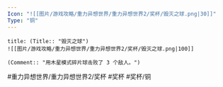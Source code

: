```yaml
---
Icon: "![[图片/游戏攻略/重力异想世界/重力异想世界2/奖杯/毁灭之球.png|30]]"
Type: "铜"
---
```

```ad-common-bronze-trophy
title: (Title:: "毁灭之球")
![[图片/游戏攻略/重力异想世界/重力异想世界2/奖杯/毁灭之球.png|100]]

(Comment:: "用木星模式碎片球击败了 3 个敌人。")
```

#重力异想世界/重力异想世界2/奖杯 #奖杯 #奖杯/铜
